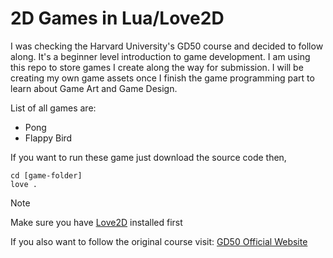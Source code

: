 # 2D Games in Lua/Love2D
I was checking the Harvard University's GD50 course and decided to follow along.
It's a beginner level introduction to game development.
I am using this repo to store games I create along the way for submission.
I will be creating my own game assets once I finish the game programming part to learn about Game Art and Game Design.

List of all games are:
- Pong
- Flappy Bird

If you want to run these game just download the source code then,
```
cd [game-folder]
love .
```
> [!NOTE]
> Make sure you have [Love2D](https://love2d.org/) installed first
 
 
 
If you also want to follow the original course visit: [GD50 Official Website](https://cs50.harvard.edu/games/2018/)
